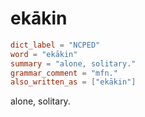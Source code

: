 # ekākin

``` toml
dict_label = "NCPED"
word = "ekākin"
summary = "alone, solitary."
grammar_comment = "mfn."
also_written_as = ["ekākin"]
```

alone, solitary.

